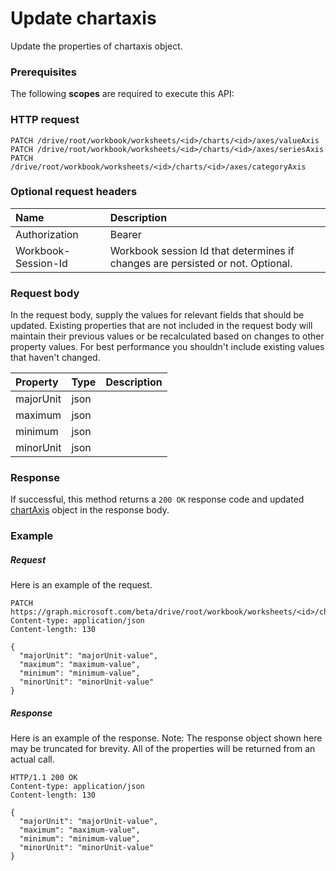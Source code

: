 # Update chartaxis

Update the properties of chartaxis object.
### Prerequisites
The following **scopes** are required to execute this API: 
### HTTP request
<!-- { "blockType": "ignored" } -->
```http
PATCH /drive/root/workbook/worksheets/<id>/charts/<id>/axes/valueAxis
PATCH /drive/root/workbook/worksheets/<id>/charts/<id>/axes/seriesAxis
PATCH /drive/root/workbook/worksheets/<id>/charts/<id>/axes/categoryAxis
```
### Optional request headers
| Name       | Description|
|:-----------|:-----------|
| Authorization  | Bearer <code>|
| Workbook-Session-Id  | Workbook session Id that determines if changes are persisted or not. Optional.|

### Request body
In the request body, supply the values for relevant fields that should be updated. Existing properties that are not included in the request body will maintain their previous values or be recalculated based on changes to other property values. For best performance you shouldn't include existing values that haven't changed.

| Property	   | Type	|Description|
|:---------------|:--------|:----------|
|majorUnit|json||
|maximum|json||
|minimum|json||
|minorUnit|json||

### Response
If successful, this method returns a `200 OK` response code and updated [chartAxis](../resources/chartaxis.md) object in the response body.
### Example
##### Request
Here is an example of the request.
<!-- {
  "blockType": "request",
  "name": "update_chartaxis"
}-->
```http
PATCH https://graph.microsoft.com/beta/drive/root/workbook/worksheets/<id>/charts/<id>/axes/valueAxis
Content-type: application/json
Content-length: 130

{
  "majorUnit": "majorUnit-value",
  "maximum": "maximum-value",
  "minimum": "minimum-value",
  "minorUnit": "minorUnit-value"
}
```
##### Response
Here is an example of the response. Note: The response object shown here may be truncated for brevity. All of the properties will be returned from an actual call.
<!-- {
  "blockType": "response",
  "truncated": true,
  "@odata.type": "microsoft.graph.chartaxis"
} -->
```http
HTTP/1.1 200 OK
Content-type: application/json
Content-length: 130

{
  "majorUnit": "majorUnit-value",
  "maximum": "maximum-value",
  "minimum": "minimum-value",
  "minorUnit": "minorUnit-value"
}
```

<!-- uuid: 8fcb5dbc-d5aa-4681-8e31-b001d5168d79
2015-10-25 14:57:30 UTC -->
<!-- {
  "type": "#page.annotation",
  "description": "Update chartaxis",
  "keywords": "",
  "section": "documentation",
  "tocPath": ""
}-->